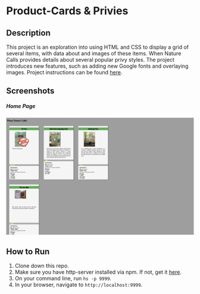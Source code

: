 # Product-Cards & Privies


## Description
This project is an exploration into using HTML and CSS to display a grid of several items, with data about and images of these items. When Nature Calls provides details about several popular privy styles. The project introduces new features, such as adding new Google fonts and overlaying images. Project instructions can be found [here](https://github.com/nss-nightclass-projects/exercise-vault/blob/master/HTML_CSS_product_cards.md). 

## Screenshots
##### Home Page
![Home Page](./screenshots-product-cards/privies_home_page.png)


## How to Run
1. Clone down this repo.
1. Make sure you have http-server installed via npm. If not, get it [here](https://www.npmjs.com/package/http-server).
1. On your command line, run `hs -p 9999`.
1. In your browser, navigate to `http://localhost:9999`.
